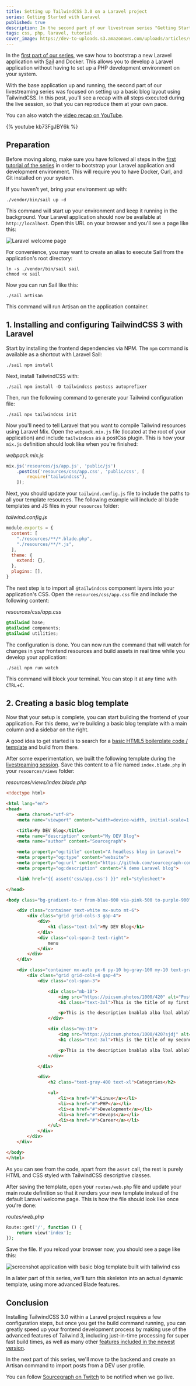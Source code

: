 ```yaml
---
title: Setting up TailwindCSS 3.0 on a Laravel project
series: Getting Started with Laravel
published: true
description: In the second part of our livestream series "Getting Started with Laravel", we'll see how to install and set up TailwindCSS within a Laravel project, and how to build a basic blog layout with Tailwind.
tags: css, php, laravel, tutorial
cover_image: https://dev-to-uploads.s3.amazonaws.com/uploads/articles/s74wvvm1ooyodbqldoe4.png
---
```


In the [first part of our series](https://dev.to/sourcegraph/creating-a-new-laravel-application-with-sail-and-docker-no-php-required-4c2n), we saw how to bootstrap a new Laravel application with [Sail](https://laravel.com/docs/8.x/sail) and Docker. This allows you to develop a Laravel application without having to set up a PHP development environment on your system.

With the base application up and running, the second part of our livestreaming series was focused on setting up a basic blog layout using TailwindCSS. In this post, you'll see a recap with all steps executed during the live session, so that you can reproduce them at your own pace.

You can also watch the [video recap on YouTube](https://www.youtube.com/watch?v=kb73FgJBY6k).

{% youtube kb73FgJBY6k %}

## Preparation
Before moving along, make sure you have followed all steps in the [first tutorial of the series](https://dev.to/sourcegraph/creating-a-new-laravel-application-with-sail-and-docker-no-php-required-4c2n) in order to bootstrap your Laravel application and development environment. This will require you to have Docker, Curl, and Git installed on your system.

If you haven't yet, bring your environment up with:

```shell
./vendor/bin/sail up -d
```
This command will start up your environment and keep it running in the background. Your Laravel application should now be available at `http://localhost`. Open this URL on your browser and you'll see a page like this:

![Laravel welcome page](https://dev-to-uploads.s3.amazonaws.com/uploads/articles/uoci8k1kpbpbcr12rur7.png)

For convenience, you may want to create an alias to execute Sail from the application's root directory:

```shell
ln -s ./vendor/bin/sail sail
chmod +x sail
```

Now you can run Sail like this:

```shell
./sail artisan
```

This command will run Artisan on the application container.

## 1. Installing and configuring TailwindCSS 3 with Laravel

Start by installing the frontend dependencies via NPM. The `npm` command is available as a shortcut with Laravel Sail:

```shell
./sail npm install
```
Next, install TailwindCSS with:

```shell
./sail npm install -D tailwindcss postcss autoprefixer
```

Then, run the following command to generate your Tailwind configuration file:

```shell
./sail npx tailwindcss init
```

Now you'll need to tell Laravel that you want to compile Tailwind resources using Laravel Mix. Open the `webpack.mix.js` file (located at the root of your application) and include `tailwindcss`  as a postCss plugin. This is how your `mix.js` definition should look like when you're finished:

_webpack.mix.js_
```js
mix.js('resources/js/app.js', 'public/js')
    .postCss('resources/css/app.css', 'public/css', [
        require("tailwindcss"),
    ]);
```

Next, you should update your `tailwind.config.js` file to include the paths to all your template resources. The following example will include all blade templates and JS files in your `resources` folder:

_tailwind.config.js_
```js
module.exports = {
  content: [
    "./resources/**/*.blade.php",
    "./resources/**/*.js",
  ],
  theme: {
    extend: {},
  },
  plugins: [],
}
```

The next step is to import all `@tailwindcss` component layers into your application's CSS. Open the `resources/css/app.css` file and include the following content:

_resources/css/app.css_
```css
@tailwind base;
@tailwind components;
@tailwind utilities;
```

The configuration is done. You can now run the command that will watch for changes in your frontend resources and build assets in real time while you develop your application:

```shell
./sail npm run watch
```

This command will block your terminal. You can stop it at any time with `CTRL`+`C`.

## 2. Creating a basic blog template

Now that your setup is complete, you can start building the frontend of your application. For this demo, we're building a basic blog template with a main column and a sidebar on the right.

A good idea to get started is to search for a [basic HTML5 boilerplate code / template](https://www.sitepoint.com/a-basic-html5-template/) and build from there.

After some experimentation, we built the following template during the [livestreaming session](https://twitch.tv/sourcegraph). Save this content to a file named `index.blade.php` in your `resources/views` folder:

_resources/views/index.blade.php_
```html
<!doctype html>

<html lang="en">
<head>
    <meta charset="utf-8">
    <meta name="viewport" content="width=device-width, initial-scale=1.0" />

    <title>My DEV Blog</title>
    <meta name="description" content="My DEV Blog">
    <meta name="author" content="Sourcegraph">

    <meta property="og:title" content="A headless blog in Laravel">
    <meta property="og:type" content="website">
    <meta property="og:url" content="https://github.com/sourcegraph-community/laravel-dev-blog">
    <meta property="og:description" content="A demo Laravel blog">

    <link href="{{ asset('css/app.css') }}" rel="stylesheet">

</head>

<body class="bg-gradient-to-r from-blue-600 via-pink-500 to-purple-900">

    <div class="container text-white mx-auto mt-6">
        <div class="grid grid-cols-3 gap-4">
            <div>
                <h1 class="text-3xl">My DEV Blog</h1>
            </div>
            <div class="col-span-2 text-right">
                menu
            </div>
        </div>
    </div>

    <div class="container mx-auto px-6 py-10 bg-gray-100 my-10 text-gray-600 rounded-md shadow-md">
        <div class="grid grid-cols-4 gap-4">
            <div class="col-span-3">

                <div class="mb-10">
                    <img src="https://picsum.photos/1000/420" alt="Post header image" class="rounded-lg my-4"/>
                    <h1 class="text-3xl">This is the title of my first post</h1>

                    <p>This is the description bnablab alba lbal ablabla blab al.</p>
                </div>

                <div class="my-10">
                    <img src="https://picsum.photos/1000/420?sjdj" alt="Post header image" class="rounded-lg my-4"/>
                    <h1 class="text-3xl">This is the title of my second post</h1>

                    <p>This is the description bnablab alba lbal ablabla blab al.</p>
                </div>

            </div>

            <div>
                <h2 class="text-gray-400 text-xl">Categories</h2>

                <ul>
                    <li><a href="#">Linux</a></li>
                    <li><a href="#">PHP</a></li>
                    <li><a href="#">Development</a></li>
                    <li><a href="#">Devops</a></li>
                    <li><a href="#">Career</a></li>
                </ul>
            </div>
        </div>
    </div>

</body>
</html>
```

As you can see from the code, apart from the `asset` call, the rest is purely HTML and CSS styled with TailwindCSS descriptive classes.

After saving the template, open your `routes/web.php` file and update your main route definition so that it renders your new template instead of the default Laravel welcome page. This is how the file should look like once you're done:

_routes/web.php_
```php
Route::get('/', function () {
    return view('index');
});
```

Save the file. If you reload your browser now, you should see a page like this:

![screenshot application with basic blog template built with tailwind css](https://dev-to-uploads.s3.amazonaws.com/uploads/articles/54zmfaypzgtry344muso.png)

In a later part of this series, we'll turn this skeleton into an actual dynamic template, using more advanced Blade features.

## Conclusion

Installing TailwindCSS 3.0 within a Laravel project requires a few configuration steps, but once you get the build command running, you can greatly speed up your frontend development process by making use of the advanced features of Tailwind 3, including just-in-time processing for super fast build times, as well as many other [features included in the newest version](https://tailwindcss.com/blog/tailwindcss-v3).

In the next part of this series, we'll move to the backend and create an Artisan command to import posts from a DEV user profile.

You can follow [Sourcegraph on Twitch](https://twitch.tv/sourcegraph) to be notified when we go live.
